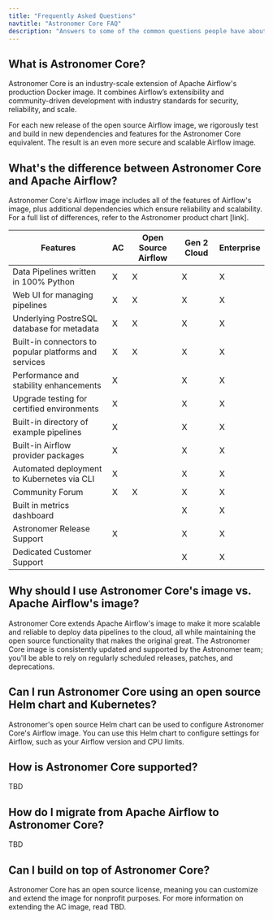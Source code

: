 ```yaml
---
title: "Frequently Asked Questions"
navtitle: "Astronomer Core FAQ"
description: "Answers to some of the common questions people have about Astronomer Core."
---
```


## What is Astronomer Core?

Astronomer Core is an industry-scale extension of Apache Airflow's production Docker image. It combines Airflow’s extensibility and community-driven development with industry standards for security, reliability, and scale.

For each new release of the open source Airflow image, we rigorously test and build in new dependencies and features for the Astronomer Core equivalent. The result is an even more secure and scalable Airflow image.

## What's the difference between Astronomer Core and Apache Airflow?

Astronomer Core's Airflow image includes all of the features of Airflow's image, plus additional dependencies which ensure reliability and scalability. For a full list of differences, refer to the Astronomer product chart [link].

| Features                                               | AC  | Open Source Airflow | Gen 2 Cloud | Enterprise |
| ----------------------------------------------------- | --- | ------------------- | ----------- | ---------- |
| Data Pipelines written in 100% Python                 | X   | X                   | X           | X          |
| Web UI for managing pipelines                         | X   | X                   | X           | X          |
| Underlying PostreSQL database for metadata            | X   | X                   | X           | X          |
| Built-in connectors to popular platforms and services | X   | X                   | X           | X          |
| Performance and stability enhancements                | X   |                     | X           | X          |
| Upgrade testing for certified environments            | X   |                     | X           | X          |
| Built-in directory of example pipelines               | X   |                     | X           | X          |
| Built-in Airflow provider packages                    | X   |                     | X           | X          |
| Automated deployment to Kubernetes via CLI | X | | X | X |
| Community Forum | X | X | X | X |
| Built in metrics dashboard |  | | X | X |
| Astronomer Release Support | X | | X | X |
| Dedicated Customer Support |  |  | X | X|  


## Why should I use Astronomer Core's image vs. Apache Airflow's image?

Astronomer Core extends Apache Airflow's image to make it more scalable and reliable to deploy data pipelines to the cloud, all while maintaining the open source functionality that makes the original great. The Astronomer Core image is consistently updated and supported by the Astronomer team; you'll be able to rely on regularly scheduled releases, patches, and deprecations.

## Can I run Astronomer Core using an open source Helm chart and Kubernetes?

Astronomer's open source Helm chart can be used to configure Astronomer Core's Airflow image. You can use this Helm chart to configure settings for Airflow, such as your Airflow version and CPU limits.

## How is Astronomer Core supported?

TBD

## How do I migrate from Apache Airflow to Astronomer Core?

TBD

## Can I build on top of Astronomer Core?

Astronomer Core has an open source license, meaning you can customize and extend the image for nonprofit purposes. For more information on extending the AC image, read TBD.
